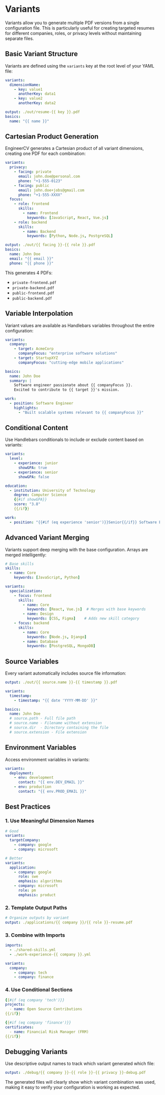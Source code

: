 # Variants

Variants allow you to generate multiple PDF versions from a single configuration file. This is particularly useful for creating targeted resumes for different companies, roles, or privacy levels without maintaining separate files.

## Basic Variant Structure

Variants are defined using the `variants` key at the root level of your YAML file:

```yaml
variants:
  dimensionName:
    - key: value1
      anotherKey: data1
    - key: value2
      anotherKey: data2

output: ./out/resume-{{ key }}.pdf
basics:
  name: "{{ name }}"
```

## Cartesian Product Generation

EngineerCV generates a Cartesian product of all variant dimensions, creating one PDF for each combination:

```yaml
variants:
  privacy:
    - facing: private
      email: john.doe@personal.com
      phone: "+1-555-0123"
    - facing: public
      email: john.doe+jobs@gmail.com
      phone: "+1-555-XXXX"
  focus:
    - role: frontend
      skills:
        - name: Frontend
          keywords: [JavaScript, React, Vue.js]
    - role: backend
      skills:
        - name: Backend
          keywords: [Python, Node.js, PostgreSQL]

output: ./out/{{ facing }}-{{ role }}.pdf
basics:
  name: John Doe
  email: "{{ email }}"
  phone: "{{ phone }}"
```

This generates 4 PDFs:
- `private-frontend.pdf`
- `private-backend.pdf`
- `public-frontend.pdf`
- `public-backend.pdf`

## Variable Interpolation

Variant values are available as Handlebars variables throughout the entire configuration:

```yaml
variants:
  company:
    - target: AcmeCorp
      companyFocus: "enterprise software solutions"
    - target: StartupXYZ
      companyFocus: "cutting-edge mobile applications"

basics:
  name: John Doe
  summary: |
    Software engineer passionate about {{ companyFocus }}.
    Excited to contribute to {{ target }}'s mission.

work:
  - position: Software Engineer
    highlights:
      - "Built scalable systems relevant to {{ companyFocus }}"
```

## Conditional Content

Use Handlebars conditionals to include or exclude content based on variants:

```yaml
variants:
  level:
    - experience: junior
      showGPA: true
    - experience: senior
      showGPA: false

education:
  - institution: University of Technology
    degree: Computer Science
    {{#if showGPA}}
    score: "3.8"
    {{/if}}

work:
  - position: "{{#if (eq experience 'senior')}}Senior{{/if}} Software Engineer"
```

## Advanced Variant Merging

Variants support deep merging with the base configuration. Arrays are merged intelligently:

```yaml
# Base skills
skills:
  - name: Core
    keywords: [JavaScript, Python]

variants:
  specialization:
    - focus: frontend
      skills:
        - name: Core
          keywords: [React, Vue.js]  # Merges with base keywords
        - name: Design
          keywords: [CSS, Figma]    # Adds new skill category
    - focus: backend
      skills:
        - name: Core
          keywords: [Node.js, Django]
        - name: Database
          keywords: [PostgreSQL, MongoDB]
```

## Source Variables

Every variant automatically includes source file information:

```yaml
output: ./out/{{ source.name }}-{{ timestamp }}.pdf

variants:
  timestamp:
    - timestamp: "{{ date 'YYYY-MM-DD' }}"

basics:
  name: John Doe
  # source.path - Full file path
  # source.name - Filename without extension
  # source.dir  - Directory containing the file
  # source.extension - File extension
```

## Environment Variables

Access environment variables in variants:

```yaml
variants:
  deployment:
    - env: development
      contact: "{{ env.DEV_EMAIL }}"
    - env: production
      contact: "{{ env.PROD_EMAIL }}"
```

## Best Practices

### 1. Use Meaningful Dimension Names
```yaml
# Good
variants:
  targetCompany:
    - company: google
    - company: microsoft

# Better
variants:
  application:
    - company: google
      role: swe
      emphasis: algorithms
    - company: microsoft
      role: pm
      emphasis: product
```

### 2. Template Output Paths
```yaml
# Organize outputs by variant
output: ./applications/{{ company }}/{{ role }}-resume.pdf
```

### 3. Combine with Imports
```yaml
imports:
  - ./shared-skills.yml
  - ./work-experience-{{ company }}.yml

variants:
  company:
    - company: tech
    - company: finance
```

### 4. Use Conditional Sections
```yaml
{{#if (eq company 'tech')}}
projects:
  - name: Open Source Contributions
{{/if}}

{{#if (eq company 'finance')}}
certificates:
  - name: Financial Risk Manager (FRM)
{{/if}}
```

## Debugging Variants

Use descriptive output names to track which variant generated which file:

```yaml
output: ./debug/{{ company }}-{{ role }}-{{ privacy }}-debug.pdf
```

The generated files will clearly show which variant combination was used, making it easy to verify your configuration is working as expected.
